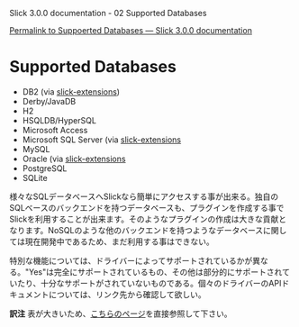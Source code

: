 Slick 3.0.0 documentation - 02 Supported Databases

[Permalink to Suppoerted Databases — Slick 3.0.0 documentation](http://slick.typesafe.com/doc/3.0.0/supported-databases.html)

Supported Databases
===================

-   DB2 (via [slick-extensions](http://slick.typesafe.com/doc/3.0.0/extensions.html))
-   Derby/JavaDB
-   H2
-   HSQLDB/HyperSQL
-   Microsoft Access
-   Microsoft SQL Server (via [slick-extensions](http://slick.typesafe.com/doc/3.0.0/extensions.html)
-   MySQL
-   Oracle (via [slick-extensions](http://slick.typesafe.com/doc/3.0.0/extensions.html)
-   PostgreSQL
-   SQLite

様々なSQLデータベースへSlickなら簡単にアクセスする事が出来る。独自のSQLベースのバックエンドを持つデータベースも、プラグインを作成する事でSlickを利用することが出来ます。そのようなプラグインの作成は大きな貢献となります。NoSQLのような他のバックエンドを持つようなデータベースに関しては現在開発中であるため、まだ利用する事はできない。

<!-- Other SQL databases can be accessed right away with a reduced feature set. Writing a fully featured plugin for your own SQL-based backend can be achieved with a reasonable amount of work. Support for other backends (like NoSQL) is under development but not yet available. -->

特別な機能については、ドライバーによってサポートされているかが異なる。"Yes"は完全にサポートされているもの、その他は部分的にサポートされていたり、十分なサポートがされていないものである。個々のドライバーのAPIドキュメントについては、リンク先から確認して欲しい。

<!-- The following capabilities are supported by the drivers. "Yes" means that a capability is fully supported. In other cases it may be partially supported or not at all. See the individual driver's API documentation for details. -->

**訳注**
表が大きいため、[こちらのページ](http://slick.typesafe.com/doc/3.0.0/supported-databases.html)を直接参照して下さい。
